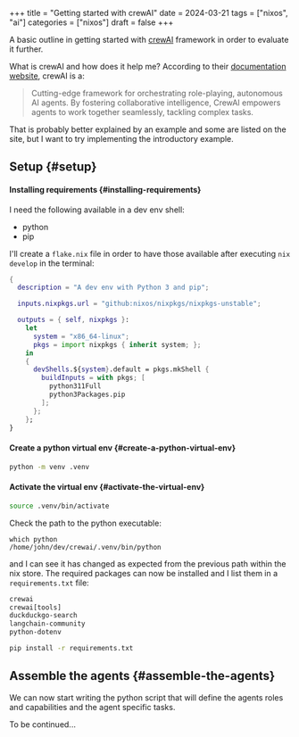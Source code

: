 +++
title = "Getting started with crewAI"
date = 2024-03-21
tags = ["nixos", "ai"]
categories = ["nixos"]
draft = false
+++

A basic outline in getting started with [crewAI](https://www.crewai.io/) framework in order to evaluate it further.

<!--more-->

What is crewAI and how does it help me? According to their [documentation website](https://docs.crewai.com/), crewAI is a:

> Cutting-edge framework for orchestrating role-playing, autonomous AI agents. By fostering collaborative intelligence, CrewAI empowers agents to work together seamlessly, tackling complex tasks.

That is probably better explained by an example and some are listed on the site, but I want to try implementing the introductory example.


## Setup {#setup}


#### Installing requirements {#installing-requirements}

I need the following available in a dev env shell:

-   python
-   pip

I'll create a `flake.nix` file in order to have those available after executing `nix develop` in the terminal:

```nix
{
  description = "A dev env with Python 3 and pip";

  inputs.nixpkgs.url = "github:nixos/nixpkgs/nixpkgs-unstable";

  outputs = { self, nixpkgs }:
    let
      system = "x86_64-linux";
      pkgs = import nixpkgs { inherit system; };
    in
    {
      devShells.${system}.default = pkgs.mkShell {
        buildInputs = with pkgs; [
          python311Full
          python3Packages.pip
        ];
      };
    };
}
```


#### Create a python virtual env {#create-a-python-virtual-env}

```bash
python -m venv .venv
```


#### Activate the virtual env {#activate-the-virtual-env}

```bash
source .venv/bin/activate
```

Check the path to the python executable:

```nil
which python
/home/john/dev/crewai/.venv/bin/python
```

and I can see it has changed as expected from the previous path within the nix store.
The required packages can now be installed and I list them in a `requirements.txt` file:

```txt
crewai
crewai[tools]
duckduckgo-search
langchain-community
python-dotenv
```

```bash
pip install -r requirements.txt
```


## Assemble the agents {#assemble-the-agents}

We can now start writing the python script that will define the agents roles and capabilities and the agent specific tasks.

To be continued...
